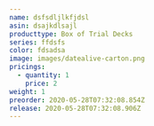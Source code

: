 ```yaml
---
name: dsfsdljlkfjdsl
asin: dsajkdlsajl
producttype: Box of Trial Decks
series: ffdsfs
color: fdsadsa
image: images/datealive-carton.png
pricings:
  - quantity: 1
    price: 2
weight: 1
preorder: 2020-05-28T07:32:08.854Z
release: 2020-05-28T07:32:08.906Z
---
```

